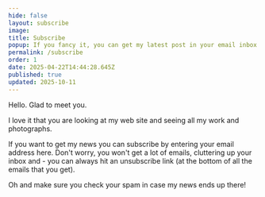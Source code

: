 ```yaml
---
hide: false
layout: subscribe
image:
title: Subscribe
popup: If you fancy it, you can get my latest post in your email inbox.
permalink: /subscribe
order: 1
date: 2025-04-22T14:44:28.645Z
published: true
updated: 2025-10-11
---
```

Hello. Glad to meet you.

I love it that you are looking at my web site and seeing all my work and photographs.

If you want to get my news you can subscribe by entering your email address here. Don't worry, you won't get a lot of emails, cluttering up your inbox and - you can always hit an unsubscribe link (at the bottom of all the emails that you get).

Oh and make sure you check your spam in case my news ends up there!
